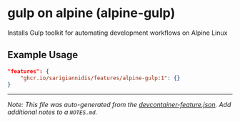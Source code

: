 
# gulp on alpine (alpine-gulp)

Installs Gulp toolkit for automating development workflows on Alpine Linux

## Example Usage

```json
"features": {
    "ghcr.io/sarigiannidis/features/alpine-gulp:1": {}
}
```





---

_Note: This file was auto-generated from the [devcontainer-feature.json](https://github.com/sarigiannidis/features/blob/main/src/alpine-gulp/devcontainer-feature.json).  Add additional notes to a `NOTES.md`._
